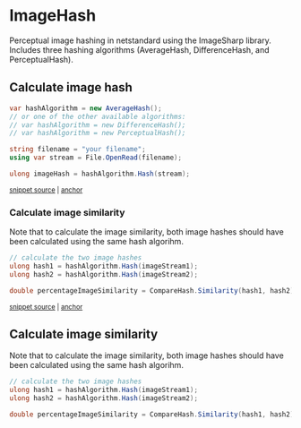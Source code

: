 # ImageHash

Perceptual image hashing in netstandard using the ImageSharp library. Includes three hashing algorithms (AverageHash, DifferenceHash, and PerceptualHash).

## Calculate image hash

<!-- snippet: CalculateImageHash -->
<a id='snippet-calculateimagehash'></a>
```cs
var hashAlgorithm = new AverageHash();
// or one of the other available algorithms:
// var hashAlgorithm = new DifferenceHash();
// var hashAlgorithm = new PerceptualHash();

string filename = "your filename";
using var stream = File.OpenRead(filename);

ulong imageHash = hashAlgorithm.Hash(stream);
```
<sup><a href='/tests/ImageHash.Test/Examples.cs#L14-L26' title='Snippet source file'>snippet source</a> | <a href='#snippet-calculateimagehash' title='Start of snippet'>anchor</a></sup>
<!-- endSnippet -->

### Calculate image similarity
Note that to calculate the image similarity, both image hashes should have been calculated using the same hash algorihm.

<!-- snippet: CalculateSimilarity -->
<a id='snippet-calculatesimilarity'></a>
```cs
// calculate the two image hashes
ulong hash1 = hashAlgorithm.Hash(imageStream1);
ulong hash2 = hashAlgorithm.Hash(imageStream2);

double percentageImageSimilarity = CompareHash.Similarity(hash1, hash2);
```
<sup><a href='/tests/ImageHash.Test/Examples.cs#L35-L43' title='Snippet source file'>snippet source</a> | <a href='#snippet-calculatesimilarity' title='Start of snippet'>anchor</a></sup>
<!-- endSnippet -->

## Calculate image similarity
Note that to calculate the image similarity, both image hashes should have been calculated using the same hash algorihm.

```cs
// calculate the two image hashes
ulong hash1 = hashAlgorithm.Hash(imageStream1);
ulong hash2 = hashAlgorithm.Hash(imageStream2);

double percentageImageSimilarity = CompareHash.Similarity(hash1, hash2);
```
